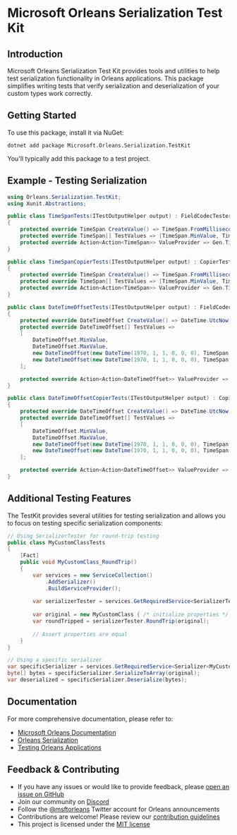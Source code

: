 # Microsoft Orleans Serialization Test Kit

## Introduction
Microsoft Orleans Serialization Test Kit provides tools and utilities to help test serialization functionality in Orleans applications. This package simplifies writing tests that verify serialization and deserialization of your custom types work correctly.

## Getting Started
To use this package, install it via NuGet:

```shell
dotnet add package Microsoft.Orleans.Serialization.TestKit
```

You'll typically add this package to a test project.

## Example - Testing Serialization 
```csharp
using Orleans.Serialization.TestKit;
using Xunit.Abstractions;

public class TimeSpanTests(ITestOutputHelper output) : FieldCodecTester<TimeSpan>(output)
{
    protected override TimeSpan CreateValue() => TimeSpan.FromMilliseconds(Guid.NewGuid().GetHashCode());
    protected override TimeSpan[] TestValues => [TimeSpan.MinValue, TimeSpan.MaxValue, TimeSpan.Zero, TimeSpan.FromSeconds(12345)];
    protected override Action<Action<TimeSpan>> ValueProvider => Gen.TimeSpan.ToValueProvider();
}

public class TimeSpanCopierTests(ITestOutputHelper output) : CopierTester<TimeSpan, IDeepCopier<TimeSpan>>(output)
{
    protected override TimeSpan CreateValue() => TimeSpan.FromMilliseconds(Guid.NewGuid().GetHashCode());
    protected override TimeSpan[] TestValues => [TimeSpan.MinValue, TimeSpan.MaxValue, TimeSpan.Zero, TimeSpan.FromSeconds(12345)];
    protected override Action<Action<TimeSpan>> ValueProvider => Gen.TimeSpan.ToValueProvider();
}

public class DateTimeOffsetTests(ITestOutputHelper output) : FieldCodecTester<DateTimeOffset, DateTimeOffsetCodec>(output)
{
    protected override DateTimeOffset CreateValue() => DateTime.UtcNow;
    protected override DateTimeOffset[] TestValues =>
    [
        DateTimeOffset.MinValue,
        DateTimeOffset.MaxValue,
        new DateTimeOffset(new DateTime(1970, 1, 1, 0, 0, 0), TimeSpan.FromHours(11.5)),
        new DateTimeOffset(new DateTime(1970, 1, 1, 0, 0, 0), TimeSpan.FromHours(-11.5)),
    ];

    protected override Action<Action<DateTimeOffset>> ValueProvider => Gen.DateTimeOffset.ToValueProvider();
}

public class DateTimeOffsetCopierTests(ITestOutputHelper output) : CopierTester<DateTimeOffset, IDeepCopier<DateTimeOffset>>(output)
{
    protected override DateTimeOffset CreateValue() => DateTime.UtcNow;
    protected override DateTimeOffset[] TestValues =>
    [
        DateTimeOffset.MinValue,
        DateTimeOffset.MaxValue,
        new DateTimeOffset(new DateTime(1970, 1, 1, 0, 0, 0), TimeSpan.FromHours(11.5)),
        new DateTimeOffset(new DateTime(1970, 1, 1, 0, 0, 0), TimeSpan.FromHours(-11.5)),
    ];

    protected override Action<Action<DateTimeOffset>> ValueProvider => Gen.DateTimeOffset.ToValueProvider();
}
```

## Additional Testing Features
The TestKit provides several utilities for testing serialization and allows you to focus on testing specific serialization components:

```csharp
// Using SerializerTester for round-trip testing
public class MyCustomClassTests
{
    [Fact]
    public void MyCustomClass_RoundTrip()
    {
        var services = new ServiceCollection()
            .AddSerializer()
            .BuildServiceProvider();
            
        var serializerTester = services.GetRequiredService<SerializerTester>();
        
        var original = new MyCustomClass { /* initialize properties */ };
        var roundTripped = serializerTester.RoundTrip(original);
        
        // Assert properties are equal
    }
}

// Using a specific serializer
var specificSerializer = services.GetRequiredService<Serializer<MyCustomType>>();
byte[] bytes = specificSerializer.SerializeToArray(original);
var deserialized = specificSerializer.Deserialize(bytes);
```

## Documentation
For more comprehensive documentation, please refer to:
- [Microsoft Orleans Documentation](https://learn.microsoft.com/dotnet/orleans/)
- [Orleans Serialization](https://learn.microsoft.com/en-us/dotnet/orleans/host/configuration-guide/serialization)
- [Testing Orleans Applications](https://learn.microsoft.com/en-us/dotnet/orleans/implementation/testing)

## Feedback & Contributing
- If you have any issues or would like to provide feedback, please [open an issue on GitHub](https://github.com/dotnet/orleans/issues)
- Join our community on [Discord](https://aka.ms/orleans-discord)
- Follow the [@msftorleans](https://twitter.com/msftorleans) Twitter account for Orleans announcements
- Contributions are welcome! Please review our [contribution guidelines](https://github.com/dotnet/orleans/blob/main/CONTRIBUTING.md)
- This project is licensed under the [MIT license](https://github.com/dotnet/orleans/blob/main/LICENSE)